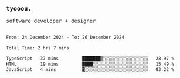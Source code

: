 <samp>
   <h3>tyooou.</h3>
   software developer + designer
   <br/><br/>
  <!--START_SECTION:waka-->

```txt
From: 24 December 2024 - To: 26 December 2024

Total Time: 2 hrs 7 mins

TypeScript   37 mins         ███████▒░░░░░░░░░░░░░░░░░   28.97 %
HTML         19 mins         ████░░░░░░░░░░░░░░░░░░░░░   15.49 %
JavaScript   4 mins          ▓░░░░░░░░░░░░░░░░░░░░░░░░   03.22 %
```

<!--END_SECTION:waka-->
</samp>
